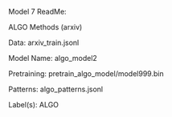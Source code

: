 Model 7 ReadMe:

ALGO Methods (arxiv)

Data: arxiv_train.jsonl

Model Name: algo_model2

Pretraining: pretrain_algo_model/model999.bin

Patterns: algo_patterns.jsonl

Label(s): ALGO 